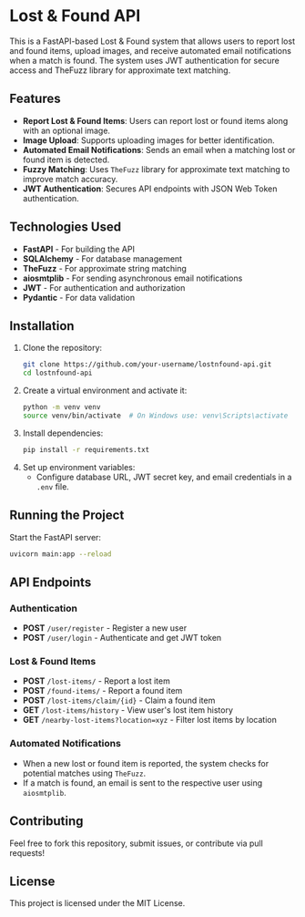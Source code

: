 # Lost & Found API

This is a FastAPI-based Lost & Found system that allows users to report lost and found items, upload images, and receive automated email notifications when a match is found. The system uses JWT authentication for secure access and TheFuzz library for approximate text matching.

## Features
- **Report Lost & Found Items**: Users can report lost or found items along with an optional image.
- **Image Upload**: Supports uploading images for better identification.
- **Automated Email Notifications**: Sends an email when a matching lost or found item is detected.
- **Fuzzy Matching**: Uses `TheFuzz` library for approximate text matching to improve match accuracy.
- **JWT Authentication**: Secures API endpoints with JSON Web Token authentication.

## Technologies Used
- **FastAPI** - For building the API
- **SQLAlchemy** - For database management
- **TheFuzz** - For approximate string matching
- **aiosmtplib** - For sending asynchronous email notifications
- **JWT** - For authentication and authorization
- **Pydantic** - For data validation

## Installation

1. Clone the repository:
   ```bash
   git clone https://github.com/your-username/lostnfound-api.git
   cd lostnfound-api
   ```
2. Create a virtual environment and activate it:
   ```bash
   python -m venv venv
   source venv/bin/activate  # On Windows use: venv\Scripts\activate
   ```
3. Install dependencies:
   ```bash
   pip install -r requirements.txt
   ```
4. Set up environment variables:
   - Configure database URL, JWT secret key, and email credentials in a `.env` file.

## Running the Project

Start the FastAPI server:
```bash
uvicorn main:app --reload
```

## API Endpoints

### Authentication
- **POST** `/user/register` - Register a new user
- **POST** `/user/login` - Authenticate and get JWT token

### Lost & Found Items
- **POST** `/lost-items/` - Report a lost item
- **POST** `/found-items/` - Report a found item
- **POST** `/lost-items/claim/{id}` - Claim a found item
- **GET** `/lost-items/history` - View user's lost item history
- **GET** `/nearby-lost-items?location=xyz` - Filter lost items by location

### Automated Notifications
- When a new lost or found item is reported, the system checks for potential matches using `TheFuzz`.
- If a match is found, an email is sent to the respective user using `aiosmtplib`.

## Contributing
Feel free to fork this repository, submit issues, or contribute via pull requests!

## License
This project is licensed under the MIT License.

